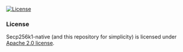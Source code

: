 [![License](https://img.shields.io/badge/License-Apache%202.0-blue.svg)](https://opensource.org/licenses/Apache-2.0)
### License
Secp256k1-native (and this repository for simplicity) is licensed under
[Apache 2.0 license](http://www.apache.org/licenses/LICENSE-2.0).
